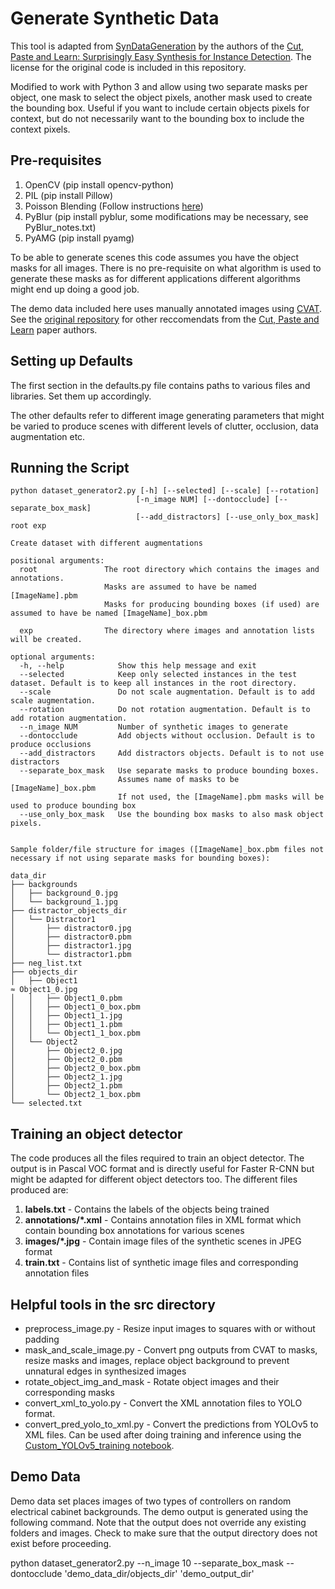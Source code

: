 # Generate Synthetic Data 

This tool is adapted from [SynDataGeneration](https://github.com/debidatta/syndata-generation) by the authors of the [Cut, Paste and Learn: Surprisingly Easy Synthesis for Instance Detection](https://arxiv.org/pdf/1708.01642.pdf). The license for the original code is included in this repository. 

Modified to work with Python 3 and allow using two separate masks per object, one mask to select the object pixels, another mask used to create the bounding box. Useful if you want to include certain objects pixels for context, but do not necessarily want to the bounding box to include the context pixels. 

## Pre-requisites 
1. OpenCV (pip install opencv-python)
2. PIL (pip install Pillow)
3. Poisson Blending (Follow instructions [here](https://github.com/yskmt/pb))
4. PyBlur (pip install pyblur, some modifications may be necessary, see PyBlur_notes.txt)
5. PyAMG (pip install pyamg)

To be able to generate scenes this code assumes you have the object masks for all images. There is no pre-requisite on what algorithm is used to generate these masks as for different applications different algorithms might end up doing a good job. 

The demo data included here uses manually annotated images using [CVAT](https://github.com/openvinotoolkit/cvat). See the [original repository](https://github.com/debidatta/syndata-generation) for other reccomendats from the [Cut, Paste and Learn](https://arxiv.org/pdf/1708.01642.pdf) paper authors. 

## Setting up Defaults
The first section in the defaults.py file contains paths to various files and libraries. Set them up accordingly.

The other defaults refer to different image generating parameters that might be varied to produce scenes with different levels of clutter, occlusion, data augmentation etc. 

## Running the Script
```
python dataset_generator2.py [-h] [--selected] [--scale] [--rotation]
                            [-n_image NUM] [--dontocclude] [--separate_box_mask] 
                            [--add_distractors] [--use_only_box_mask] root exp

Create dataset with different augmentations

positional arguments:
  root               The root directory which contains the images and annotations. 
                     Masks are assumed to have be named [ImageName].pbm
                     Masks for producing bounding boxes (if used) are assumed to have be named [ImageName]_box.pbm
                     
  exp                The directory where images and annotation lists will be created.

optional arguments:
  -h, --help            Show this help message and exit
  --selected            Keep only selected instances in the test dataset. Default is to keep all instances in the root directory.
  --scale               Do not scale augmentation. Default is to add scale augmentation.
  --rotation            Do not rotation augmentation. Default is to add rotation augmentation.
  --n_image NUM         Number of synthetic images to generate
  --dontocclude         Add objects without occlusion. Default is to produce occlusions
  --add_distractors     Add distractors objects. Default is to not use distractors
  --separate_box_mask   Use separate masks to produce bounding boxes. 
                        Assumes name of masks to be [ImageName]_box.pbm
                        If not used, the [ImageName].pbm masks will be used to produce bounding box
  --use_only_box_mask   Use the bounding box masks to also mask object pixels. 
             
             
Sample folder/file structure for images ([ImageName]_box.pbm files not necessary if not using separate masks for bounding boxes):

data_dir
├── backgrounds
│   ├── background_0.jpg
│   └── background_1.jpg
├── distractor_objects_dir
│   └── Distractor1
│       ├── distractor0.jpg
│       ├── distractor0.pbm
│       ├── distractor1.jpg
│       └── distractor1.pbm
├── neg_list.txt
├── objects_dir
│   ├── Object1
≈ Object1_0.jpg
│   │   ├── Object1_0.pbm
│   │   ├── Object1_0_box.pbm
│   │   ├── Object1_1.jpg
│   │   ├── Object1_1.pbm
│   │   └── Object1_1_box.pbm
│   └── Object2
│       ├── Object2_0.jpg
│       ├── Object2_0.pbm
│       ├── Object2_0_box.pbm
│       ├── Object2_1.jpg
│       ├── Object2_1.pbm
│       └── Object2_1_box.pbm
└── selected.txt
```

## Training an object detector
The code produces all the files required to train an object detector. The output is in Pascal VOC format and is directly useful for Faster R-CNN but might be adapted for different object detectors too. The different files produced are:
1. __labels.txt__ - Contains the labels of the objects being trained
2. __annotations/*.xml__ - Contains annotation files in XML format which contain bounding box annotations for various scenes
3. __images/*.jpg__ - Contain image files of the synthetic scenes in JPEG format 
4. __train.txt__ - Contains list of synthetic image files and corresponding annotation files

## Helpful tools in the src directory
- preprocess_image.py - Resize input images to squares with or without padding
- mask_and_scale_image.py - Convert png outputs from CVAT to masks, resize masks and images, 
                            replace object background to prevent unnatural edges in synthesized images
- rotate_object_img_and_mask - Rotate object images and their corresponding masks
- convert_xml_to_yolo.py - Convert the XML annotation files to YOLO format. 
- convert_pred_yolo_to_xml.py - Convert the predictions from YOLOv5 to XML files. Can be used after doing training and inference using the [Custom_YOLOv5_training notebook](https://github.com/hsshih/generate-synthetic-images/blob/main/Custom_YOLOv5_training.ipynb). 


## Demo Data

Demo data set places images of two types of controllers on random electrical cabinet backgrounds. The demo output is generated using the following command. Note that the output does not override any existing folders and images. Check to make sure that the output directory does not exist before proceeding. 

python dataset_generator2.py --n_image 10 --separate_box_mask --dontocclude 'demo_data_dir/objects_dir' 'demo_output_dir'
